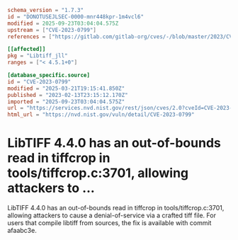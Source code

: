 ```toml
schema_version = "1.7.3"
id = "DONOTUSEJLSEC-0000-mnr448kpr-1m4vcl6"
modified = 2025-09-23T03:04:04.575Z
upstream = ["CVE-2023-0799"]
references = ["https://gitlab.com/gitlab-org/cves/-/blob/master/2023/CVE-2023-0799.json", "https://gitlab.com/libtiff/libtiff/-/commit/afaabc3e50d4e5d80a94143f7e3c997e7e410f68", "https://gitlab.com/libtiff/libtiff/-/issues/494", "https://lists.debian.org/debian-lts-announce/2023/02/msg00026.html", "https://security.gentoo.org/glsa/202305-31", "https://security.netapp.com/advisory/ntap-20230316-0003/", "https://www.debian.org/security/2023/dsa-5361", "https://gitlab.com/gitlab-org/cves/-/blob/master/2023/CVE-2023-0799.json", "https://gitlab.com/libtiff/libtiff/-/commit/afaabc3e50d4e5d80a94143f7e3c997e7e410f68", "https://gitlab.com/libtiff/libtiff/-/issues/494", "https://lists.debian.org/debian-lts-announce/2023/02/msg00026.html", "https://security.gentoo.org/glsa/202305-31", "https://security.netapp.com/advisory/ntap-20230316-0003/", "https://www.debian.org/security/2023/dsa-5361"]

[[affected]]
pkg = "Libtiff_jll"
ranges = ["< 4.5.1+0"]

[database_specific.source]
id = "CVE-2023-0799"
modified = "2025-03-21T19:15:41.850Z"
published = "2023-02-13T23:15:12.170Z"
imported = "2025-09-23T03:04:04.575Z"
url = "https://services.nvd.nist.gov/rest/json/cves/2.0?cveId=CVE-2023-0799"
html_url = "https://nvd.nist.gov/vuln/detail/CVE-2023-0799"
```

# LibTIFF 4.4.0 has an out-of-bounds read in tiffcrop in tools/tiffcrop.c:3701, allowing attackers to ...

LibTIFF 4.4.0 has an out-of-bounds read in tiffcrop in tools/tiffcrop.c:3701, allowing attackers to cause a denial-of-service via a crafted tiff file. For users that compile libtiff from sources, the fix is available with commit afaabc3e.

